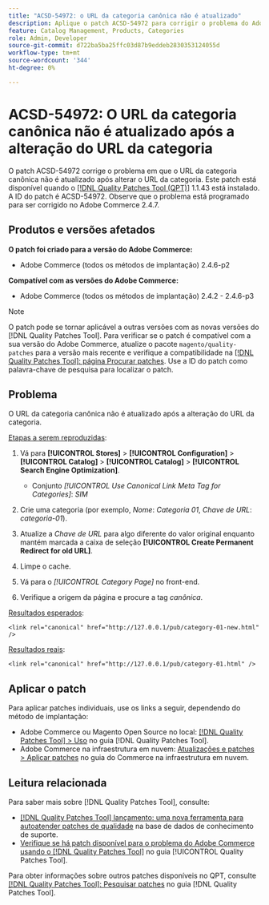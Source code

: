 ```yaml
---
title: "ACSD-54972: o URL da categoria canônica não é atualizado"
description: Aplique o patch ACSD-54972 para corrigir o problema do Adobe Commerce em que o URL da categoria canônica não é atualizado após alterar o URL da categoria.
feature: Catalog Management, Products, Categories
role: Admin, Developer
source-git-commit: d722ba5ba25ffc03d87b9eddeb2830353124055d
workflow-type: tm+mt
source-wordcount: '344'
ht-degree: 0%

---
```


# ACSD-54972: O URL da categoria canônica não é atualizado após a alteração do URL da categoria

O patch ACSD-54972 corrige o problema em que o URL da categoria canônica não é atualizado após alterar o URL da categoria. Este patch está disponível quando o [[!DNL Quality Patches Tool (QPT)]](https://experienceleague.adobe.com/en/docs/commerce-knowledge-base/kb/announcements/commerce-announcements/magento-quality-patches-released-new-tool-to-self-serve-quality-patches) 1.1.43 está instalado. A ID do patch é ACSD-54972. Observe que o problema está programado para ser corrigido no Adobe Commerce 2.4.7.

## Produtos e versões afetados

**O patch foi criado para a versão do Adobe Commerce:**

* Adobe Commerce (todos os métodos de implantação) 2.4.6-p2

**Compatível com as versões do Adobe Commerce:**

* Adobe Commerce (todos os métodos de implantação) 2.4.2 - 2.4.6-p3

>[!NOTE]
>
>O patch pode se tornar aplicável a outras versões com as novas versões do [!DNL Quality Patches Tool]. Para verificar se o patch é compatível com a sua versão do Adobe Commerce, atualize o pacote `magento/quality-patches` para a versão mais recente e verifique a compatibilidade na [[!DNL Quality Patches Tool]: página Procurar patches](https://experienceleague.adobe.com/tools/commerce-quality-patches/index.html). Use a ID do patch como palavra-chave de pesquisa para localizar o patch.

## Problema

O URL da categoria canônica não é atualizado após a alteração do URL da categoria.

<u>Etapas a serem reproduzidas</u>:

1. Vá para **[!UICONTROL Stores]** > **[!UICONTROL Configuration]** > **[!UICONTROL Catalog]** > **[!UICONTROL Catalog]** > **[!UICONTROL Search Engine Optimization]**.

   * Conjunto *[!UICONTROL Use Canonical Link Meta Tag for Categories]*: *SIM*

2. Crie uma categoria (por exemplo, *Nome*: *Categoria 01*, *Chave de URL*: *categoria-01*).
3. Atualize a *Chave de URL* para algo diferente do valor original enquanto mantém marcada a caixa de seleção **[!UICONTROL Create Permanent Redirect for old URL]**.
4. Limpe o cache.
5. Vá para o *[!UICONTROL Category Page]* no front-end.
6. Verifique a origem da página e procure a tag *canônica*.

<u>Resultados esperados</u>:

`<link rel="canonical" href="http://127.0.0.1/pub/category-01-new.html" />`

<u>Resultados reais</u>:

`<link rel="canonical" href="http://127.0.0.1/pub/category-01.html" />`

## Aplicar o patch

Para aplicar patches individuais, use os links a seguir, dependendo do método de implantação:

* Adobe Commerce ou Magento Open Source no local: [[!DNL Quality Patches Tool] > Uso](https://experienceleague.adobe.com/docs/commerce-operations/tools/quality-patches-tool/usage.html) no guia [!DNL Quality Patches Tool].
* Adobe Commerce na infraestrutura em nuvem: [Atualizações e patches > Aplicar patches](https://experienceleague.adobe.com/docs/commerce-cloud-service/user-guide/develop/upgrade/apply-patches.html) no guia do Commerce na infraestrutura em nuvem.

## Leitura relacionada

Para saber mais sobre [!DNL Quality Patches Tool], consulte:

* [[!DNL Quality Patches Tool] lançamento: uma nova ferramenta para autoatender patches de qualidade](https://experienceleague.adobe.com/en/docs/commerce-knowledge-base/kb/announcements/commerce-announcements/magento-quality-patches-released-new-tool-to-self-serve-quality-patches) na base de dados de conhecimento de suporte.
* [Verifique se há patch disponível para o problema do Adobe Commerce usando o  [!DNL Quality Patches Tool]](/help/tools/quality-patches-tool/patches-available-in-qpt/check-patch-for-magento-issue-with-magento-quality-patches.md) no guia [!UICONTROL Quality Patches Tool].


Para obter informações sobre outros patches disponíveis no QPT, consulte [[!DNL Quality Patches Tool]: Pesquisar patches](https://experienceleague.adobe.com/tools/commerce-quality-patches/index.html) no guia [!DNL Quality Patches Tool].
